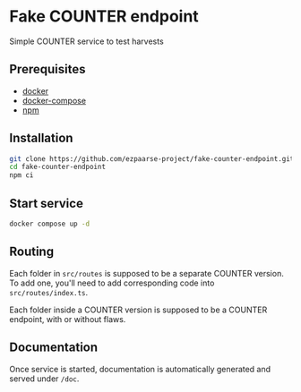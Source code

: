 # Fake COUNTER endpoint

Simple COUNTER service to test harvests

## Prerequisites
* [docker](https://www.docker.com/)
* [docker-compose](https://docs.docker.com/compose/)
* [npm](https://www.npmjs.com/)

## Installation

```bash
git clone https://github.com/ezpaarse-project/fake-counter-endpoint.git
cd fake-counter-endpoint
npm ci
```

## Start service

```bash
docker compose up -d
```

## Routing

Each folder in `src/routes` is supposed to be a separate COUNTER version. To add one, you'll need to add corresponding code into `src/routes/index.ts`.

Each folder inside a COUNTER version is supposed to be a COUNTER endpoint, with or without flaws.

## Documentation

Once service is started, documentation is automatically generated and served under `/doc`.
